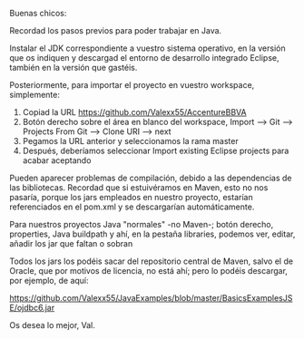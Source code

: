 Buenas chicos:

Recordad los pasos previos para poder trabajar en Java.

Instalar el JDK correspondiente a vuestro sistema operativo, 
en la versión que os indiquen y descargad el entorno de 
desarrollo integrado Eclipse, también en la versión que gastéis.

Posteriormente, para importar el proyecto en vuestro workspace, simplemente:

1) Copiad la URL https://github.com/Valexx55/AccentureBBVA
2) Botón derecho sobre el área en blanco del workspace, Import --> Git --> Projects From Git --> Clone URI --> next
3) Pegamos la URL anterior y seleccionamos la rama master
4) Después, deberíamos seleccionar Import existing Eclipse projects para acabar aceptando

Pueden aparecer problemas de compilación, debido a las dependencias de las bibliotecas.
Recordad que si estuivéramos en Maven, esto no nos pasaría, porque los jars empleados 
en nuestro proyecto, estarían referenciados en el pom.xml y se descargarían automáticamente.

Para nuestros proyectos Java "normales" -no Maven-; botón derecho, properties, Java buildpath
y ahí, en la pestaña libraries, podemos ver, editar, añadir los jar que faltan o sobran

Todos los jars los podéis sacar del repositorio central de Maven, salvo el de Oracle, que por
motivos de licencia, no está ahí; pero lo podéis descargar, por ejemplo, de aquí:

https://github.com/Valexx55/JavaExamples/blob/master/BasicsExamplesJSE/ojdbc6.jar

Os desea lo mejor, 
Val.
